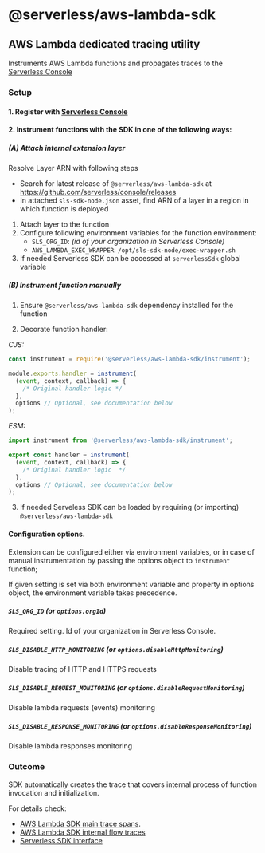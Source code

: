 # @serverless/aws-lambda-sdk

## AWS Lambda dedicated tracing utility

Instruments AWS Lambda functions and propagates traces to the [Serverless Console](https://www.serverless.com/console/docs)

### Setup

#### 1. Register with [Serverless Console](https://console.serverless.com/)

#### 2. Instrument functions with the SDK in one of the following ways:

##### (A) Attach internal extension layer

Resolve Layer ARN with following steps

- Search for latest release of `@serverless/aws-lambda-sdk` at https://github.com/serverless/console/releases
- In attached `sls-sdk-node.json` asset, find ARN of a layer in a region in which function is deployed

1. Attach layer to the function
2. Configure following environment variables for the function environment:
   - `SLS_ORG_ID`: _(id of your organization in Serverless Console)_
   - `AWS_LAMBDA_EXEC_WRAPPER`: `/opt/sls-sdk-node/exec-wrapper.sh`
3. If needed Serverless SDK can be accessed at `serverlessSdk` global variable

##### (B) Instrument function manually

1. Ensure `@serverless/aws-lambda-sdk` dependency installed for the function

2. Decorate function handler:

_CJS:_

```javascript
const instrument = require('@serverless/aws-lambda-sdk/instrument');

module.exports.handler = instrument(
  (event, context, callback) => {
    /* Original handler logic */
  },
  options // Optional, see documentation below
);
```

_ESM:_

```javascript
import instrument from '@serverless/aws-lambda-sdk/instrument';

export const handler = instrument(
  (event, context, callback) => {
    /* Original handler logic  */
  },
  options // Optional, see documentation below
);
```

3. If needed Serveless SDK can be loaded by requiring (or importing) `@serverless/aws-lambda-sdk`

#### Configuration options.

Extension can be configured either via environment variables, or in case of manual instrumentation by passing the options object to `instrument` function;

If given setting is set via both environment variable and property in options object, the environment variable takes precedence.

##### `SLS_ORG_ID` (or `options.orgId`)

Required setting. Id of your organization in Serverless Console.

##### `SLS_DISABLE_HTTP_MONITORING` (or `options.disableHttpMonitoring`)

Disable tracing of HTTP and HTTPS requests

##### `SLS_DISABLE_REQUEST_MONITORING` (or `options.disableRequestMonitoring`)

Disable lambda requests (events) monitoring

##### `SLS_DISABLE_RESPONSE_MONITORING` (or `options.disableResponseMonitoring`)

Disable lambda responses monitoring

### Outcome

SDK automatically creates the trace that covers internal process of function invocation and initialization.

For details check:

- [AWS Lambda SDK main trace spans](docs/sdk-trace.md).
- [AWS Lambda SDK internal flow traces](docs/monitoring.md)
- [Serverless SDK interface](docs/sdk.md)
